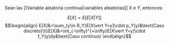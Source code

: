 
Sean las [[Variable aleatoria continua|variables aleatorias]] $X$ e $Y$, entonces: 

$$E[X]=E[E[X\vert Y]]$$ $$\begin{align}
E[X]&=\sum_{y\in R_Y}E[X\vert Y=y]\cdot p_Y(y)&\text{Caso discreto}\\\\E[X]&=\int_{-\infty}^{+\infty}E[X\vert Y=y]\cdot f_Y(y)dy&\text{Caso continuo}
\end{align}$$



